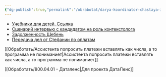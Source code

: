 ```yaml
---
{"dg-publish":true,"permalink":"/obrabotat/darya-koordinator-chastaya-informacziya-i-ssylki-kotorye-ao-postoyanno-sprashivaet-u-dashi/","tags":["в_папку/координатор"]}
---
```




- [Учебники для детей. Ссылка](https://drive.google.com/drive/folders/1KsLte4sHXbIB7iRAre7CDXr9sJcWIChq?dmr=1&ec=wgc-drive-hero-goto)
- [Сценарий интервью с кандидатом на роль контекстолога](https://docs.google.com/document/d/1hwSQiWukEHslg4-tuhk_lHIs0rEnj0tK0_95bRuMLlI/edit?tab=t.0#heading=h.op9cb6cvevdr)
- [Задолженность Щебень](https://docs.google.com/spreadsheets/d/1pZ4rMfP6dtlqf11Qd64f9mSeyUK4Fdml50KemU9Ei6U/edit?usp=drivesdk)
- [Передача дел от Стефании по оплатам](https://docs.google.com/spreadsheets/d/1VNsXA3Y0og-YyXH0TI_yYvMT5eaBKnQ4DyrjVqGeASw/edit?gid=725993593#gid=725993593)

[[Обработать/Ассистента попросить платежи вставлять как числа, а то программа не пониманиет\|Ассистента попросить платежи вставлять как числа, а то программа не пониманиет]]



[[Обработать/800.04.01 - Даталенс\|Для проекта ДатаЛенс]]
